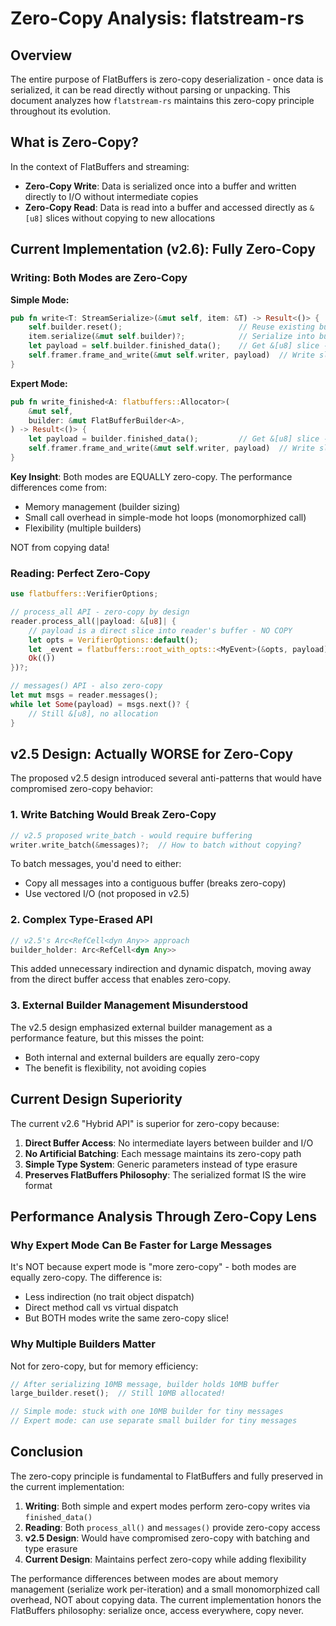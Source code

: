 # Zero-Copy Analysis: flatstream-rs

## Overview

The entire purpose of FlatBuffers is zero-copy deserialization - once data is serialized, it can be read directly without parsing or unpacking. This document analyzes how `flatstream-rs` maintains this zero-copy principle throughout its evolution.

## What is Zero-Copy?

In the context of FlatBuffers and streaming:
- **Zero-Copy Write**: Data is serialized once into a buffer and written directly to I/O without intermediate copies
- **Zero-Copy Read**: Data is read into a buffer and accessed directly as `&[u8]` slices without copying to new allocations

## Current Implementation (v2.6): Fully Zero-Copy

### Writing: Both Modes are Zero-Copy

**Simple Mode:**
```rust
pub fn write<T: StreamSerialize>(&mut self, item: &T) -> Result<()> {
    self.builder.reset();                          // Reuse existing buffer
    item.serialize(&mut self.builder)?;            // Serialize into builder
    let payload = self.builder.finished_data();    // Get &[u8] slice - NO COPY
    self.framer.frame_and_write(&mut self.writer, payload)  // Write slice directly
}
```

**Expert Mode:**
```rust
pub fn write_finished<A: flatbuffers::Allocator>(
    &mut self,
    builder: &mut FlatBufferBuilder<A>,
) -> Result<()> {
    let payload = builder.finished_data();         // Get &[u8] slice - NO COPY
    self.framer.frame_and_write(&mut self.writer, payload)  // Write slice directly
}
```

**Key Insight**: Both modes are EQUALLY zero-copy. The performance differences come from:
- Memory management (builder sizing)
- Small call overhead in simple-mode hot loops (monomorphized call)
- Flexibility (multiple builders)

NOT from copying data!

### Reading: Perfect Zero-Copy

```rust
use flatbuffers::VerifierOptions;

// process_all API - zero-copy by design
reader.process_all(|payload: &[u8]| {
    // payload is a direct slice into reader's buffer - NO COPY
    let opts = VerifierOptions::default();
    let _event = flatbuffers::root_with_opts::<MyEvent>(&opts, payload)?;
    Ok(())
})?;

// messages() API - also zero-copy
let mut msgs = reader.messages();
while let Some(payload) = msgs.next()? {
    // Still &[u8], no allocation
}
```

## v2.5 Design: Actually WORSE for Zero-Copy

The proposed v2.5 design introduced several anti-patterns that would have compromised zero-copy behavior:

### 1. Write Batching Would Break Zero-Copy
```rust
// v2.5 proposed write_batch - would require buffering
writer.write_batch(&messages)?;  // How to batch without copying?
```

To batch messages, you'd need to either:
- Copy all messages into a contiguous buffer (breaks zero-copy)
- Use vectored I/O (not proposed in v2.5)

### 2. Complex Type-Erased API
```rust
// v2.5's Arc<RefCell<dyn Any>> approach
builder_holder: Arc<RefCell<dyn Any>>
```

This added unnecessary indirection and dynamic dispatch, moving away from the direct buffer access that enables zero-copy.

### 3. External Builder Management Misunderstood
The v2.5 design emphasized external builder management as a performance feature, but this misses the point:
- Both internal and external builders are equally zero-copy
- The benefit is flexibility, not avoiding copies

## Current Design Superiority

The current v2.6 "Hybrid API" is superior for zero-copy because:

1. **Direct Buffer Access**: No intermediate layers between builder and I/O
2. **No Artificial Batching**: Each message maintains its zero-copy path
3. **Simple Type System**: Generic parameters instead of type erasure
4. **Preserves FlatBuffers Philosophy**: The serialized format IS the wire format

## Performance Analysis Through Zero-Copy Lens

### Why Expert Mode Can Be Faster for Large Messages
It's NOT because expert mode is "more zero-copy" - both modes are equally zero-copy. The difference is:
- Less indirection (no trait object dispatch)
- Direct method call vs virtual dispatch
- But BOTH modes write the same zero-copy slice!

### Why Multiple Builders Matter
Not for zero-copy, but for memory efficiency:
```rust
// After serializing 10MB message, builder holds 10MB buffer
large_builder.reset();  // Still 10MB allocated!

// Simple mode: stuck with one 10MB builder for tiny messages
// Expert mode: can use separate small builder for tiny messages
```

## Conclusion

The zero-copy principle is fundamental to FlatBuffers and fully preserved in the current implementation:

1. **Writing**: Both simple and expert modes perform zero-copy writes via `finished_data()`
2. **Reading**: Both `process_all()` and `messages()` provide zero-copy access
3. **v2.5 Design**: Would have compromised zero-copy with batching and type erasure
4. **Current Design**: Maintains perfect zero-copy while adding flexibility

The performance differences between modes are about memory management (serialize work per-iteration) and a small monomorphized call overhead, NOT about copying data. The current implementation honors the FlatBuffers philosophy: serialize once, access everywhere, copy never.